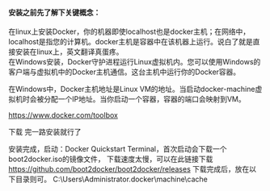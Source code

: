 #### 安装之前先了解下关键概念：
在linux上安装Docker，你的机器即使localhost也是docker主机；在网络中，localhost是指您的计算机。docker主机是容器中在该机器上运行。说白了就是直接安装在linux上，英文翻译真蛋疼。  
在Windows安装，Docker守护进程运行Linux虚拟机内。您可以使用Windows的客户端与虚拟机中的Docker主机通信。这台主机中运行你的Docker容器。  

在Windows中，Docker主机地址是Linux VM的地址。当启动docker-machine虚拟机时会被分配一个IP地址。当你启动一个容器，容器的端口会映射到VM。

https://www.docker.com/toolbox

下载 完一路安装就行了


安装完成，启动：Docker Quickstart Terminal，首次启动会下载一个boot2docker.iso的镜像文件，
下载速度太慢，可以在此链接下载
https://github.com/boot2docker/boot2docker/releases
下载完成后，放在以下目录则可。
C:\Users\Administrator\.docker\machine\cache
